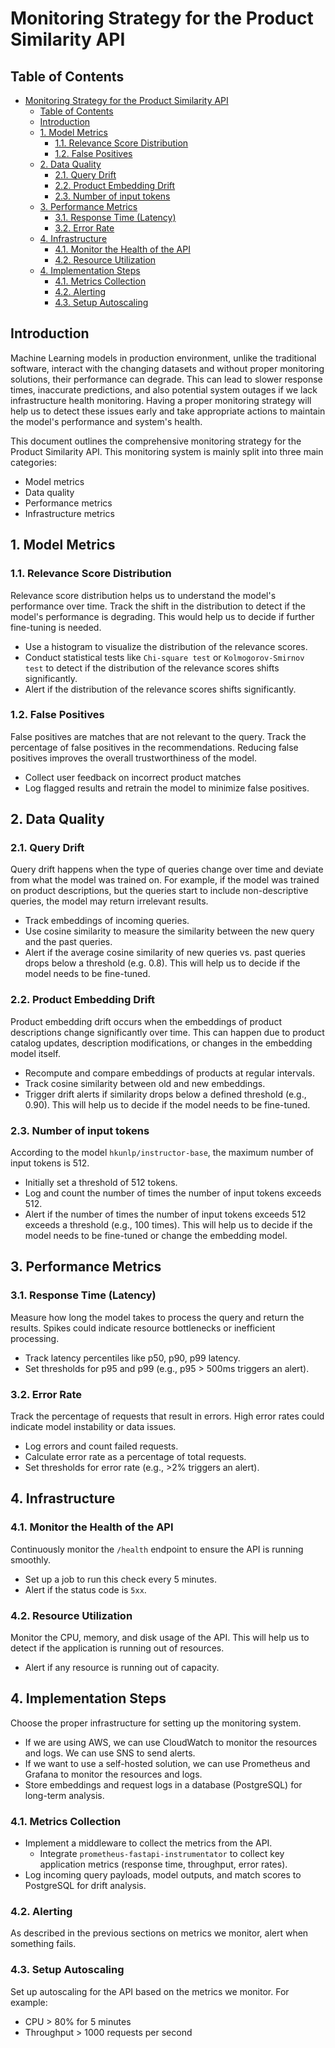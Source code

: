 # Monitoring Strategy for the Product Similarity API

## Table of Contents

- [Monitoring Strategy for the Product Similarity API](#monitoring-strategy-for-the-product-similarity-api)
  - [Table of Contents](#table-of-contents)
  - [Introduction](#introduction)
  - [1. Model Metrics](#1-model-metrics)
    - [1.1. Relevance Score Distribution](#11-relevance-score-distribution)
    - [1.2. False Positives](#12-false-positives)
  - [2. Data Quality](#2-data-quality)
    - [2.1. Query Drift](#21-query-drift)
    - [2.2. Product Embedding Drift](#22-product-embedding-drift)
    - [2.3. Number of input tokens](#23-number-of-input-tokens)
  - [3. Performance Metrics](#3-performance-metrics)
    - [3.1. Response Time (Latency)](#31-response-time-latency)
    - [3.2. Error Rate](#32-error-rate)
  - [4. Infrastructure](#4-infrastructure)
    - [4.1. Monitor the Health of the API](#41-monitor-the-health-of-the-api)
    - [4.2. Resource Utilization](#42-resource-utilization)
  - [4. Implementation Steps](#4-implementation-steps)
    - [4.1. Metrics Collection](#41-metrics-collection)
    - [4.2. Alerting](#42-alerting)
    - [4.3. Setup Autoscaling](#43-setup-autoscaling)

## Introduction
Machine Learning models in production environment, unlike the traditional software, interact with the changing datasets and without proper monitoring solutions, their performance can degrade. This can lead to slower response times, inaccurate predictions, and also potential system outages if we lack infrastructure health monitoring. Having a proper monitoring strategy will help us to detect these issues early and take appropriate actions to maintain the model's performance and system's health.

This document outlines the comprehensive monitoring strategy for the Product Similarity API. This monitoring system is mainly split into three main categories:
- Model metrics
- Data quality
- Performance metrics
- Infrastructure metrics

## 1. Model Metrics

### 1.1. Relevance Score Distribution
Relevance score distribution helps us to understand the model's performance over time. Track the shift in the distribution to detect if the model's performance is degrading. This would help us to decide if further fine-tuning is needed.
- Use a histogram to visualize the distribution of the relevance scores.
- Conduct statistical tests like `Chi-square test` or `Kolmogorov-Smirnov test` to detect if the distribution of the relevance scores shifts significantly.
- Alert if the distribution of the relevance scores shifts significantly.

### 1.2. False Positives
False positives are matches that are not relevant to the query. Track the percentage of false positives in the recommendations. Reducing false positives improves the overall trustworthiness of the model.
- Collect user feedback on incorrect product matches
- Log flagged results and retrain the model to minimize false positives.

## 2. Data Quality

### 2.1. Query Drift
Query drift happens when the type of queries change over time and deviate from what the model was trained on. For example, if the model was trained on product descriptions, but the queries start to include non-descriptive queries, the model may return irrelevant results.
- Track embeddings of incoming queries.
- Use cosine similarity to measure the similarity between the new query and the past queries.
- Alert if the average cosine similarity of new queries vs. past queries drops below a threshold (e.g. 0.8). This will help us to decide if the model needs to be fine-tuned.

### 2.2. Product Embedding Drift

Product embedding drift occurs when the embeddings of product descriptions change significantly over time. This can happen due to product catalog updates, description modifications, or changes in the embedding model itself.
- Recompute and compare embeddings of products at regular intervals.
- Track cosine similarity between old and new embeddings.
- Trigger drift alerts if similarity drops below a defined threshold (e.g., 0.90). This will help us to decide if the model needs to be fine-tuned.

### 2.3. Number of input tokens
According to the model `hkunlp/instructor-base`, the maximum number of input tokens is 512.
- Initially set a threshold of 512 tokens.
- Log and count the number of times the number of input tokens exceeds 512.
- Alert if the number of times the number of input tokens exceeds 512 exceeds a threshold (e.g., 100 times). This will help us to decide if the model needs to be fine-tuned or change the embedding model.

## 3. Performance Metrics

### 3.1. Response Time (Latency)
Measure how long the model takes to process the query and return the results. Spikes could indicate resource bottlenecks or inefficient processing.
- Track latency percentiles like p50, p90, p99 latency.
- Set thresholds for p95 and p99 (e.g., p95 > 500ms triggers an alert).

### 3.2. Error Rate
Track the percentage of requests that result in errors. High error rates could indicate model instability or data issues.
- Log errors and count failed requests.
- Calculate error rate as a percentage of total requests.
- Set thresholds for error rate (e.g., >2% triggers an alert).

## 4. Infrastructure

### 4.1. Monitor the Health of the API
Continuously monitor the `/health` endpoint to ensure the API is running smoothly.
- Set up a job to run this check every 5 minutes.
- Alert if the status code is `5xx`.

### 4.2. Resource Utilization
Monitor the CPU, memory, and disk usage of the API. This will help us to detect if the application is running out of resources.
- Alert if any resource is running out of capacity.


## 4. Implementation Steps
Choose the proper infrastructure for setting up the monitoring system.
- If we are using AWS, we can use CloudWatch to monitor the resources and logs. We can use SNS to send alerts.
- If we want to use a self-hosted solution, we can use Prometheus and Grafana to monitor the resources and logs.
- Store embeddings and request logs in a database (PostgreSQL) for long-term analysis.

### 4.1. Metrics Collection
- Implement a middleware to collect the metrics from the API.
  - Integrate `prometheus-fastapi-instrumentator` to collect key application metrics (response time, throughput, error rates).
- Log incoming query payloads, model outputs, and match scores to PostgreSQL for drift analysis.

### 4.2. Alerting
As described in the previous sections on metrics we monitor, alert when something fails.

### 4.3. Setup Autoscaling
Set up autoscaling for the API based on the metrics we monitor. For example:
- CPU > 80% for 5 minutes
- Throughput > 1000 requests per second
